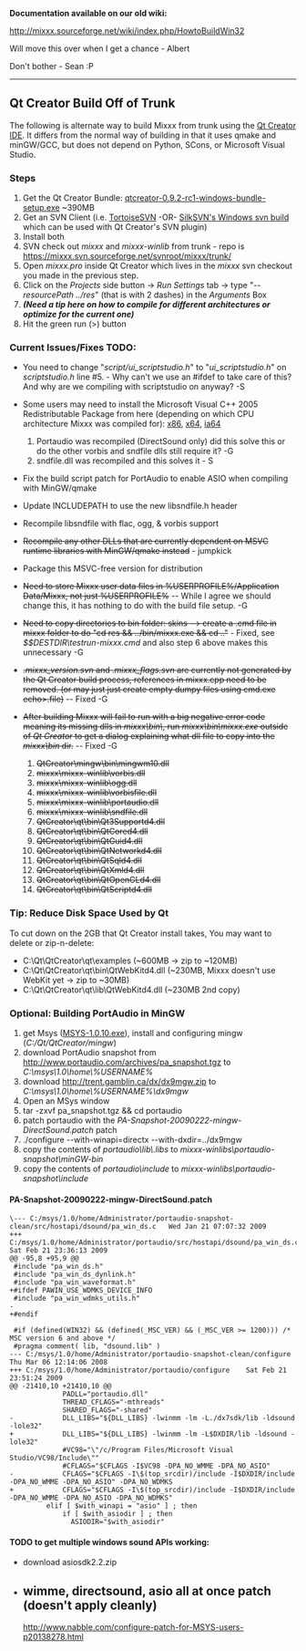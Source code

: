 **Documentation available on our old wiki:**

<http://mixxx.sourceforge.net/wiki/index.php/HowtoBuildWin32>

Will move this over when I get a chance - Albert

Don't bother - Sean :P

-----

## Qt Creator Build Off of Trunk

The following is alternate way to build Mixxx from trunk using the [Qt
Creator IDE](http://www.qtsoftware.com/developer/qt-creator). It differs
from the normal way of building in that it uses qmake and minGW/GCC, but
does not depend on Python, SCons, or Microsoft Visual Studio.

### Steps

1.  Get the Qt Creator Bundle:
    [qtcreator-0.9.2-rc1-windows-bundle-setup.exe](http://www.qtsoftware.com/developer/qt-creator/qt-creator#qt-creator-binary-packages)
    \~390MB
2.  Get an SVN Client (i.e.
    [TortoiseSVN](http://tortoisesvn.net/downloads) -OR- [SilkSVN's
    Windows svn build](http://www.sliksvn.com/en/download) which can be
    used with Qt Creator's SVN plugin)
3.  Install both
4.  SVN check out *mixxx* and *mixxx-winlib* from trunk - repo is
    <https://mixxx.svn.sourceforge.net/svnroot/mixxx/trunk/>
5.  Open *mixxx.pro* inside Qt Creator which lives in the *mixxx* svn
    checkout you made in the previous step.
6.  Click on the *Projects* side button -\> *Run Settings* tab -\> type
    "*--resourcePath ../res*" (that is with 2 dashes) in the *Arguments*
    Box 
7.  ***(Need a tip here on how to compile for different architectures or
    optimize for the current one)***
8.  Hit the green run (\>) button

### Current Issues/Fixes TODO:

  - You need to change "*script/ui\_scriptstudio.h*" to
    "*ui\_scriptstudio.h*" on *scriptstudio.h* line \#5. - Why can't we
    use an \#ifdef to take care of this? And why are we compiling with
    scriptstudio on anyway? -S
  - Some users may need to install the Microsoft Visual C++ 2005
    Redistributable Package from here (depending on which CPU
    architecture Mixxx was compiled for):
    [x86](http://www.microsoft.com/downloads/info.aspx?na=22&p=1&SrcDisplayLang=en&SrcCategoryId=&SrcFamilyId=&u=%2fdownloads%2fdetails.aspx%3fFamilyID%3d200b2fd9-ae1a-4a14-984d-389c36f85647%26DisplayLang%3den),
    [x64](http://www.microsoft.com/downloads/info.aspx?na=22&p=4&SrcDisplayLang=en&SrcCategoryId=&SrcFamilyId=&u=%2fdownloads%2fdetails.aspx%3fFamilyID%3deb4ebe2d-33c0-4a47-9dd4-b9a6d7bd44da%26DisplayLang%3den),
    [ia64](http://www.microsoft.com/downloads/info.aspx?na=45&p=1&srcdisplaylang=en&srccategoryid=&srcfamilyid=90548130-4468-4bbc-9673-d6acabd5d13b&u=details.aspx?familyid=526bf4a7-44e6-4a91-b328-a4594adb70e5&displaylang=en)
    
    1.  Portaudio was recompiled (DirectSound only) did this solve this
        or do the other vorbis and sndfile dlls still require it? -G
    2.  sndfile.dll was recompiled and this solves it - S
  - Fix the build script patch for PortAudio to enable ASIO when
    compiling with MinGW/qmake
  - Update INCLUDEPATH to use the new libsndfile.h header
  - Recompile libsndfile with flac, ogg, & vorbis support
  - ~~Recompile any other DLLs that are currently dependent on MSVC
    runtime libraries with MinGW/qmake instead~~ - jumpkick
  - Package this MSVC-free version for distribution
  - ~~Need to store Mixxx user data files in %USERPROFILE%/Application
    Data/Mixxx, not just %USERPROFILE%~~ -- While I agree we should
    change this, it has nothing to do with the build file setup. -G
  - ~~Need to copy directories to bin folder: skins --\> create a .cmd
    file in mixxx folder to do "cd res && ../bin/mixxx.exe && cd .."~~ -
    Fixed, see *$$DESTDIR\\testrun-mixxx.cmd* and also step 6 above
    makes this unnecessary -G
  - ~~*.mixxx\_version.svn* and *.mixxx\_flags.svn* are currently not
    generated by the Qt Creator build process, references in mixxx.cpp
    need to be removed. (or may just just create empty dumpy files using
    cmd.exe echo\>.file)~~ -- Fixed -G
  - ~~After building Mixxx will fail to run with a big negative error
    code meaning its missing dlls in *mixxx\\bin\\*, run
    *mixxx\\bin\\mixxx.exe* outside of *Qt Creator* to get a dialog
    explaining what dll file to copy into the *mixxx\\bin* dir.~~ --
    Fixed -G
    1.  ~~QtCreator\\mingw\\bin\\mingwm10.dll~~
    2.  ~~mixxx\\mixxx-winlib\\vorbis.dll~~
    3.  ~~mixxx\\mixxx-winlib\\ogg.dll~~
    4.  ~~mixxx\\mixxx-winlib\\vorbisfile.dll~~
    5.  ~~mixxx\\mixxx-winlib\\portaudio.dll~~
    6.  ~~mixxx\\mixxx-winlib\\sndfile.dll~~
    7.  ~~QtCreator\\qt\\bin\\Qt3Supportd4.dll~~
    8.  ~~QtCreator\\qt\\bin\\QtCored4.dll~~
    9.  ~~QtCreator\\qt\\bin\\QtGuid4.dll~~
    10. ~~QtCreator\\qt\\bin\\QtNetworkd4.dll~~
    11. ~~QtCreator\\qt\\bin\\QtSqld4.dll~~
    12. ~~QtCreator\\qt\\bin\\QtXmld4.dll~~
    13. ~~QtCreator\\qt\\bin\\QtOpenGLd4.dll~~
    14. ~~QtCreator\\qt\\bin\\QtScriptd4.dll~~

### Tip: Reduce Disk Space Used by Qt

To cut down on the 2GB that Qt Creator install takes, You may want to
delete or zip-n-delete:

  - C:\\Qt\\QtCreator\\qt\\examples (\~600MB -\> zip to \~120MB)
  - C:\\Qt\\QtCreator\\qt\\bin\\QtWebKitd4.dll (\~230MB, Mixxx doesn't
    use WebKit yet -\> zip to \~30MB)
  - C:\\Qt\\QtCreator\\qt\\lib\\QtWebKitd4.dll (\~230MB 2nd copy)

### Optional: Building PortAudio in MinGW

1.  get Msys
    ([MSYS-1.0.10.exe](http://sourceforge.net/project/downloading.php?group_id=2435&filename=MSYS-1.0.10.exe)),
    install and configuring mingw (*C:/Qt/QtCreator/mingw*)
2.  download PortAudio snapshot from
    <http://www.portaudio.com/archives/pa_snapshot.tgz> to
    *C:\\msys\\1.0\\home\\%USERNAME%*
3.  download <http://trent.gamblin.ca/dx/dx9mgw.zip> to
    *C:\\msys\\1.0\\home\\%USERNAME%\\dx9mgw*
4.  Open an MSys window
5.  tar -zxvf pa\_snapshot.tgz && cd portaudio 
6.  patch portaudio with the
    *PA-Snapshot-20090222-mingw-DirectSound.patch* patch
7.  ./configure --with-winapi=directx --with-dxdir=../dx9mgw
8.  copy the contents of *portaudio\\lib\\.libs* to
    *mixxx-winlibs\\portaudio-snapshot\\minGW-bin*
9.  copy the contents of *portaudio\\include* to
    *mixxx-winlibs\\portaudio-snapshot\\include*

#### PA-Snapshot-20090222-mingw-DirectSound.patch

    \--- C:/msys/1.0/home/Administrator/portaudio-snapshot-clean/src/hostapi/dsound/pa_win_ds.c   Wed Jan 21 07:07:32 2009
    +++ C:/msys/1.0/home/Administrator/portaudio/src/hostapi/dsound/pa_win_ds.c   Sat Feb 21 23:36:13 2009
    @@ -95,8 +95,9 @@
     #include "pa_win_ds.h"
     #include "pa_win_ds_dynlink.h"
     #include "pa_win_waveformat.h"
    +#ifdef PAWIN_USE_WDMKS_DEVICE_INFO
     #include "pa_win_wdmks_utils.h"
    -
    +#endif
     
     #if (defined(WIN32) && (defined(_MSC_VER) && (_MSC_VER >= 1200))) /* MSC version 6 and above */
     #pragma comment( lib, "dsound.lib" )
    --- C:/msys/1.0/home/Administrator/portaudio-snapshot-clean/configure Thu Mar 06 12:14:06 2008
    +++ C:/msys/1.0/home/Administrator/portaudio/configure    Sat Feb 21 23:51:24 2009
    @@ -21410,10 +21410,10 @@
                 PADLL="portaudio.dll"
                 THREAD_CFLAGS="-mthreads"
                 SHARED_FLAGS="-shared"
    -            DLL_LIBS="${DLL_LIBS} -lwinmm -lm -L./dx7sdk/lib -ldsound -lole32"
    +            DLL_LIBS="${DLL_LIBS} -lwinmm -lm -L$DXDIR/lib -ldsound -lole32"
                 #VC98="\"/c/Program Files/Microsoft Visual Studio/VC98/Include\""
                 #CFLAGS="$CFLAGS -I$VC98 -DPA_NO_WMME -DPA_NO_ASIO"
    -            CFLAGS="$CFLAGS -I\$(top_srcdir)/include -I$DXDIR/include -DPA_NO_WMME -DPA_NO_ASIO" -DPA_NO_WDMKS
    +            CFLAGS="$CFLAGS -I\$(top_srcdir)/include -I$DXDIR/include -DPA_NO_WMME -DPA_NO_ASIO -DPA_NO_WDMKS"
             elif [ $with_winapi = "asio" ] ; then
                 if [ $with_asiodir ] ; then
                   ASIODIR="$with_asiodir"

#### TODO to get multiple windows sound APIs working:

  - download asiosdk2.2.zip
  - wimme, directsound, asio all at once patch (doesn't apply cleanly)
    --
    <http://www.nabble.com/configure-patch-for-MSYS-users-p20138278.html>
